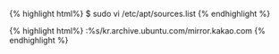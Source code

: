 
{% highlight html%}
$ sudo vi /etc/apt/sources.list
{% endhighlight %}

{% highlight html%}
:%s/kr.archive.ubuntu.com/mirror.kakao.com
{% endhighlight %}